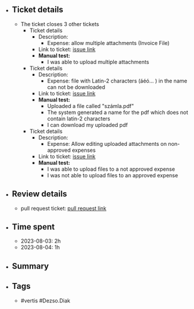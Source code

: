 - ## Ticket details
	- The ticket closes 3 other tickets
		- Ticket details
			- Description:
				- Expense: allow multiple attachments (Invoice File)
			- Link to ticket: [issue link](https://gitlab.vertis.com:8443/vertis/mv2/-/issues/6821)
			- **Manual test:**
				- I was able to upload multiple attachments
		- Ticket details
			- Description:
				- Expense: file with Latin-2 characters (áéó... ) in the name can not be downloaded
			- Link to ticket: [issue link](https://gitlab.vertis.com:8443/vertis/mv2/-/issues/6823)
			- **Manual test:**
				- Uploaded a file called "számla.pdf"
				- The system generated a name for the pdf which does not contain latin-2 characters
				- I can download my uploaded pdf
		- Ticket details
			- Description:
				- Expense: Allow editing uploaded attachments on non-approved expenses
			- Link to ticket: [issue link](https://gitlab.vertis.com:8443/vertis/mv2/-/issues/6857)
			- **Manual test:**
				- I was able to upload files to a not approved expense
				- I was not able to upload files to an approved expense
- ## Review details
	- pull request ticket: [pull request link](https://gitlab.vertis.com:8443/vertis/mv2/-/merge_requests/365)
- ## Time spent
	- 2023-08-03: 2h
	- 2023-08-04: 1h
- ## Summary
- ## Tags
	- #vertis #Dezso.Diak